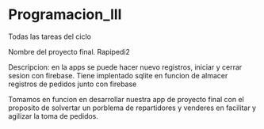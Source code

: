 # Programacion_lll
Todas las tareas del ciclo 

Nombre del proyecto final. Rapipedi2

Descripcion: en la apps se puede hacer nuevo registros, iniciar y cerrar sesion con firebase. Tiene implentado
sqlite en funcion de almacer registros de pedidos junto con firebase 

Tomamos en funcion en desarrollar nuestra app de proyecto final con el proposito de solvertar un porblema de repartidores y venderes 
en facilitar y agilizar la toma de pedidos.

